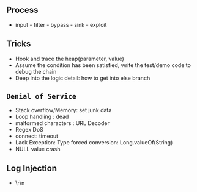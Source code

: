 ## Process
- input - filter - bypass - sink - exploit

## Tricks
- Hook and trace the heap(parameter, value)
- Assume the condition has been satisfied, write the test/demo code to debug the chain
- Deep into the logic detail: how to get into else branch

## `Denial of Service`
- Stack overflow/Memory: set junk data
- Loop handling : dead
- malformed characters : URL Decoder
- Regex DoS
- connect: timeout 
- Lack Exception: Type forced conversion: Long.valueOf(String)
- NULL value crash

## Log Injection
- \r\n
